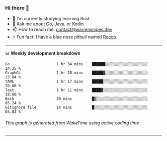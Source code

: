 ### Hi there 👋

- 🌱 I’m currently studying learning Rust.
- 💬 Ask me about Go, Java, or Kotlin.
- 📫 How to reach me: contact@warrensnipes.dev
- ⚡ Fun fact: I have a blue nose pitbull named [Rocco](https://i.imgur.com/iLsSCKu.jpg).

-------

📊 **Weekly development breakdown**
<!--START_SECTION:waka-->

```text
Go                     1 hr 34 mins    ██████░░░░░░░░░░░░░░░░░░░   24.35 %
GraphQL                1 hr 28 mins    █████▓░░░░░░░░░░░░░░░░░░░   23.04 %
YAML                   1 hr 17 mins    █████░░░░░░░░░░░░░░░░░░░░   20.06 %
Text                   1 hr 11 mins    ████▓░░░░░░░░░░░░░░░░░░░░   18.60 %
Bash                   20 mins         █▒░░░░░░░░░░░░░░░░░░░░░░░   05.24 %
GitIgnore file         14 mins         █░░░░░░░░░░░░░░░░░░░░░░░░   03.83 %
```

<!--END_SECTION:waka-->
###### *This graph is generated from WakeTime using active coding time*
-------
